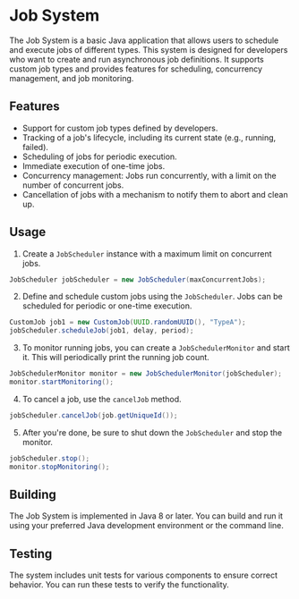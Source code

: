 # Job System

The Job System is a basic Java application that allows users to schedule and execute jobs of different types. This system is designed for developers who want to create and run asynchronous job definitions. It supports custom job types and provides features for scheduling, concurrency management, and job monitoring.

## Features

- Support for custom job types defined by developers.
- Tracking of a job's lifecycle, including its current state (e.g., running, failed).
- Scheduling of jobs for periodic execution.
- Immediate execution of one-time jobs.
- Concurrency management: Jobs run concurrently, with a limit on the number of concurrent jobs.
- Cancellation of jobs with a mechanism to notify them to abort and clean up.

## Usage

1. Create a `JobScheduler` instance with a maximum limit on concurrent jobs.

```java
JobScheduler jobScheduler = new JobScheduler(maxConcurrentJobs);
```

2. Define and schedule custom jobs using the `JobScheduler`. Jobs can be scheduled for periodic or one-time execution.

```java
CustomJob job1 = new CustomJob(UUID.randomUUID(), "TypeA");
jobScheduler.scheduleJob(job1, delay, period);
```

3. To monitor running jobs, you can create a `JobSchedulerMonitor` and start it. This will periodically print the running job count.

```java
JobSchedulerMonitor monitor = new JobSchedulerMonitor(jobScheduler);
monitor.startMonitoring();
```

4. To cancel a job, use the `cancelJob` method.

```java
jobScheduler.cancelJob(job.getUniqueId());
```

5. After you're done, be sure to shut down the `JobScheduler` and stop the monitor.

```java
jobScheduler.stop();
monitor.stopMonitoring();
```

## Building

The Job System is implemented in Java 8 or later. You can build and run it using your preferred Java development environment or the command line.

## Testing

The system includes unit tests for various components to ensure correct behavior. You can run these tests to verify the functionality.

